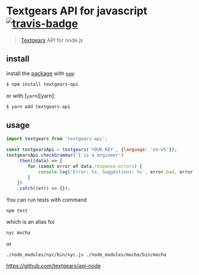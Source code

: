 # Textgears API for javascript [![travis-badge]][travis]

> [Textgears][textgears] API for node.js

## install

install the [package] with [`npm`][npm]:

```sh
$ npm install textgears-api
```

or with [`yarn`][yarn]:

```sh
$ yarn add textgears-api
```

## usage

```js
import textgears from 'textgears-api';

const textgearsApi = textgears('YOUR_KEY', {language: 'en-US'});
textgearsApi.checkGrammar('I is a engineer')
    .then((data) => {
        for (const error of data.response.errors) {
            console.log('Error: %s. Suggestions: %s', error.bad, error.better.join(', '));
        }
    })
    .catch((err) => {});

```

You can run tests with command
```
npm test
```
which is an alias for
```
nyc mocha
```
or
```
./node_modules/nyc/bin/nyc.js ./node_modules/mocha/bin/mocha
```

https://github.com/textgears/api-node

[textgears]: https://textgears.com/
[package]: https://www.npmjs.com/package/textgears-api
[npm]: https://www.npmjs.com/
[api]: https://textgears.com/api/
[travis]: https://travis-ci.org/insbrook/textgears-api-node
[travis-badge]: https://travis-ci.org/insbrook/textgears-api-node.svg?branch=master